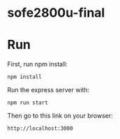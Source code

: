 # sofe2800u-final

# Run

First, run npm install:

```
npm install
```

Run the express server with:

```
npm run start
```

Then go to this link on your browser:

```
http://localhost:3000
```